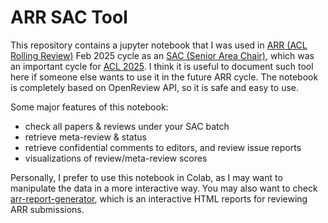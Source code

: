 # ARR SAC Tool

This repository contains a jupyter notebook that I was used in [ARR (ACL Rolling Review)](http://aclrollingreview.org) Feb 2025 cycle as an [SAC (Senior Area Chair)](https://2025.aclweb.org/committees/program/), which was an important cycle for [ACL 2025](https://2025.aclweb.org/).
I think it is useful to document such tool here if someone else wants to use it in the future ARR cycle.
The notebook is completely based on OpenReview API, so it is safe and easy to use.

Some major features of this notebook:
- check all papers & reviews under your SAC batch
- retrieve meta-review & status
- retrieve confidential comments to editors, and review issue reports
- visualizations of review/meta-review scores

Personally, I prefer to use this notebook in Colab, as I may want to manipulate the data in a more interactive way. 
You may also want to check [arr-report-generator](https://github.com/mtreviso/arr-report-generator), which is an interactive HTML reports for reviewing ARR submissions.

